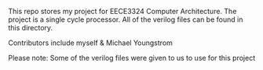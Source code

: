This repo stores my project for EECE3324 Computer Architecture. The project is a single cycle processor. All of the verilog files can be found in this directory.

Contributors include myself & Michael Youngstrom


Please note: Some of the verilog files were given to us to use for this project
